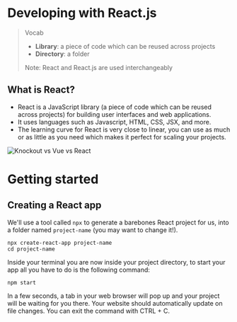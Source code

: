 # Developing with React.js

> Vocab
>
> * **Library**: a piece of code which can be reused across projects
> * **Directory**: a folder
>
> Note: React and React.js are used interchangeably

## What is React?

* React is a JavaScript library (a piece of code which can be reused across projects) for building user interfaces and web applications.
* It uses languages such as Javascript, HTML, CSS, JSX, and more.
* The learning curve for React is very close to linear, you can use as much or as little as you need which makes it perfect for scaling your projects.

![Knockout vs Vue vs React](https://www.apriorit.com/images/articles/js_frameworks/React.js_vs_Knockout.js_vs_Vue.js_Which_JavaScript_Framework_Suits_Your_Project-02.jpg)

# Getting started

## Creating a React app

We'll use a tool called `npx` to generate a barebones React project for us, into a folder named `project-name` (you may want to change it!).

```terminal
npx create-react-app project-name
cd project-name
```

Inside your terminal you are now inside your project directory, to start your app all you have to do is the following command:

```terminal
npm start
```

In a few seconds, a tab in your web browser will pop up and your project will be waiting for you there. Your website should automatically update on file changes.
You can exit the command with CTRL + C.
